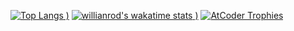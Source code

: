 [![Top Langs](https://github-readme-stats.vercel.app/api/top-langs/?username=k0i&theme=cobalt)
)](https://github.com/anuraghazra/github-readme-stats)
[![willianrod's wakatime stats](https://github-readme-stats.vercel.app/api/wakatime?username=koyama1003&theme=radical&layout=compact)
)](https://github.com/anuraghazra/github-readme-stats)
[![AtCoder Trophies](https://atcoder-trophies.vercel.app/api/v1/atcoder?username=koyama_or_not&theme=darklover)](https://github.com/KATO-Hiro/AtCoderTrophies)
